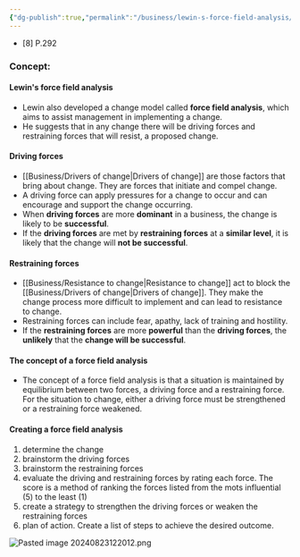 ```yaml
---
{"dg-publish":true,"permalink":"/business/lewin-s-force-field-analysis/"}
---
```


- [8] P.292
### Concept:
#### Lewin's force field analysis
- Lewin also developed a change model called **force field analysis**, which aims to assist management in implementing a change.
- He suggests that in any change there will be driving forces and restraining forces that will resist, a proposed change.
#### Driving forces
- [[Business/Drivers of change\|Drivers of change]] are those factors  that bring about change. They are forces that initiate and compel change. 
- A driving force can apply pressures for a change to occur and can encourage and support the change occurring.
- When **driving forces** are more **dominant** in a business, the change is likely to be **successful**.
- If the **driving forces** are met by **restraining forces** at a **similar level**, it is likely that the change will **not be successful**. 
#### Restraining forces
- [[Business/Resistance to change\|Resistance to change]] act to block the [[Business/Drivers of change\|Drivers of change]]. They make the change process more difficult to implement and can lead to resistance to change. 
- Restraining forces can include fear, apathy, lack of training and hostility.
- If the **restraining forces** are more **powerful** than the **driving forces**, the **unlikely** that the **change will be successful**.
#### The concept of a force field analysis
- The concept of a force field analysis is that a situation is maintained by equilibrium between two forces, a driving force and a restraining force. For the situation to change, either a driving force must be strengthened or a restraining force weakened.
#### Creating a force field analysis
1. determine the change
2. brainstorm the driving forces
3. brainstorm the restraining forces
4. evaluate the driving and restraining forces by rating each force. The score is a method of ranking the forces listed from the mots influential (5) to the least (1)
5. create a strategy to strengthen the driving forces or weaken the restraining forces
6. plan of action. Create a list of steps to achieve the desired outcome.

![Pasted image 20240823122012.png](/img/user/Business/Pasted%20image%2020240823122012.png)